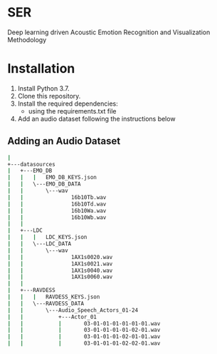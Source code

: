 # SER
Deep learning driven Acoustic Emotion Recognition and Visualization Methodology
# Installation
1. Install Python 3.7.
2. Clone this repository.
3. Install the required dependencies:
    - using the requirements.txt file
4. Add an audio dataset following the instructions below

## Adding an Audio Dataset        
```Bash
|           
+---datasources
|   +---EMO_DB
|   |   |   EMO_DB_KEYS.json   
|   |   \---EMO_DB_DATA
|   |       \---wav
|   |               16b10Tb.wav
|   |               16b10Td.wav
|   |               16b10Wa.wav
|   |               16b10Wb.wav
|   |               
|   +---LDC
|   |   |   LDC_KEYS.json  
|   |   \---LDC_DATA
|   |       \---wav
|   |               1AX1s0020.wav
|   |               1AX1s0021.wav
|   |               1AX1s0040.wav
|   |               1AX1s0060.wav
|   |               
|   +---RAVDESS
|   |   |   RAVDESS_KEYS.json  
|   |   \---RAVDESS_DATA
|   |       \---Audio_Speech_Actors_01-24
|   |           +---Actor_01
|   |           |       03-01-01-01-01-01-01.wav
|   |           |       03-01-01-01-01-02-01.wav
|   |           |       03-01-01-01-02-01-01.wav
|   |           |       03-01-01-01-02-02-01.wav
```
